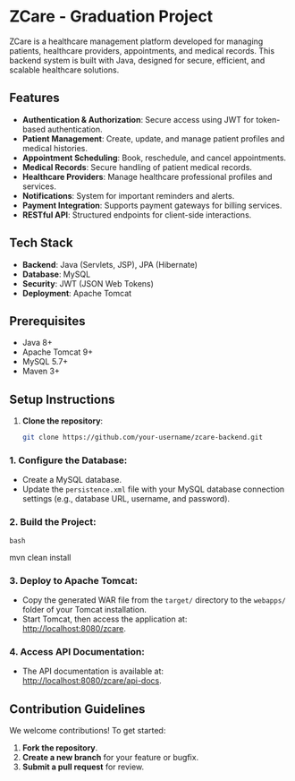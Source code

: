 # ZCare - Graduation Project

ZCare is a healthcare management platform developed for managing patients, healthcare providers, appointments, and medical records. This backend system is built with Java, designed for secure, efficient, and scalable healthcare solutions.

## Features
- **Authentication & Authorization**: Secure access using JWT for token-based authentication.
- **Patient Management**: Create, update, and manage patient profiles and medical histories.
- **Appointment Scheduling**: Book, reschedule, and cancel appointments.
- **Medical Records**: Secure handling of patient medical records.
- **Healthcare Providers**: Manage healthcare professional profiles and services.
- **Notifications**: System for important reminders and alerts.
- **Payment Integration**: Supports payment gateways for billing services.
- **RESTful API**: Structured endpoints for client-side interactions.

## Tech Stack
- **Backend**: Java (Servlets, JSP), JPA (Hibernate)
- **Database**: MySQL
- **Security**: JWT (JSON Web Tokens)
- **Deployment**: Apache Tomcat

## Prerequisites
- Java 8+
- Apache Tomcat 9+
- MySQL 5.7+
- Maven 3+

## Setup Instructions

1. **Clone the repository**:
   ```bash
   git clone https://github.com/your-username/zcare-backend.git
   
### 1. Configure the Database:
   - Create a MySQL database.
   - Update the `persistence.xml` file with your MySQL database connection settings (e.g., database URL, username, and password).

### 2. Build the Project:
    bash
   mvn clean install
   

### 3. Deploy to Apache Tomcat:
- Copy the generated WAR file from the `target/` directory to the `webapps/` folder of your Tomcat installation.
- Start Tomcat, then access the application at:  
  [http://localhost:8080/zcare](http://localhost:8080/zcare).

### 4. Access API Documentation:
- The API documentation is available at:  
  [http://localhost:8080/zcare/api-docs](http://localhost:8080/zcare/api-docs).


## Contribution Guidelines
We welcome contributions! To get started:

1. **Fork the repository**.
2. **Create a new branch** for your feature or bugfix.
3. **Submit a pull request** for review.
